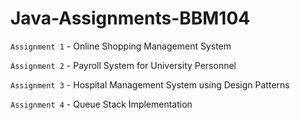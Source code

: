 # Java-Assignments-BBM104
```Assignment 1``` - Online Shopping Management System

```Assignment 2``` - Payroll System for University Personnel

```Assignment 3``` - Hospital Management System using Design Patterns


```Assignment 4``` - Queue Stack Implementation
